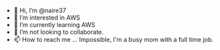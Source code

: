 - 👋 Hi, I’m @naire37
- 👀 I’m interested in AWS
- 🌱 I’m currently learning AWS
- 💞️ I’m not looking to collaborate.
- 📫 How to reach me ... Impossible, I'm a busy mom with a full time job.

<!---
naire37/naire37 is a ✨ special ✨ repository because its `README.md` (this file) appears on your GitHub profile.
You can click the Preview link to take a look at your changes.
--->
